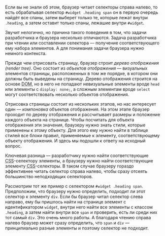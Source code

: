 Если вы не знали об этом, браузер читает селекторы справа налево, то есть обрабатывая селектор `#widget .heading span` он в первую очередь найдёт все спаны, затем выберет только те, которые лежат внутри `.heading`, а затем оставит только спаны, лежашие внутри `#widget`.

Звучит нелогично, но причина такого поведения в том, что задачи разработчика и браузера несколько отличаются. Задача разработчика при чтении или составлении селектора — получение соответствующего ему набора элементов. А для понимания задачи браузера нужно немного контекста.

Прежде чем отрисовать страницу, браузер строит _дерево отображения (render tree)_. Оно состоит из _объектов отображения_ — визуальных элементов страницы, расположенных в том же порядке, в котором они должны быть выведены на страницу. Дерево отображения строится на основе <abbr title="Document Object Model">DOM</abbr>, но в него не попадают невизуальные элементы вроде `head` или элементы с `display: none;`, а сложным элементам вроде `select` могут соответствовать несколько объектов отображения.

Отрисовка страницы состоит из нескольких этапов, но нас интересует один — _компоновка_ объектов отображения. На этом этапе браузер проходит по дереву отображения и рассчитывает размеры и положение каждого объекта на странице. Чтобы посчитать для объекта отображения эти значения, браузеру нужно знать стили, которые применены к этому объекту. Для этого ему нужно найти в таблице стилей все блоки правил, применяемые к элементу, соответствующему объекту отображения. И здесь мы подошли к ответу на исходный вопрос.

Ключевая разница — разработчику нужно найти соответствующие <abbr title="Cascading Style Sheets">CSS</abbr>-селектору элементы, а браузеру нужно найти соответствующие элементу <abbr title="Cascading Style Sheets">CSS</abbr>-селекторы. В таком случае браузеру гораздо эффективнее читать селектор справа налево, чтобы сразу отсеять большинство неподходящих селекторов.

Рассмотрим тот же пример с селектором `#widget .heading span`. Предположим, что браузеру нужно определить, подходит ли этот селектор к элементу `div`. Если бы браузер читал селектор слева направо, ему бы пришлось найти на странице элемент с идентификатором `widget`, внутри него найти все элементы с классом `.heading`, а затем найти внутри все `span` и проверить, есть ли среди них тот самый `div`. Это очень много работы. А благодаря чтению справа налево браузер может сразу определить, что `span` и `div` — принципиально разные элементы и поэтому селектор не подходит.
